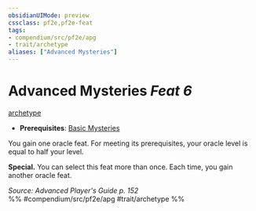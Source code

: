 ```yaml
---
obsidianUIMode: preview
cssclass: pf2e,pf2e-feat
tags:
- compendium/src/pf2e/apg
- trait/archetype
aliases: ["Advanced Mysteries"]
---
```

# Advanced Mysteries  *Feat 6*  
[archetype](../../rules/traits/archetype.md)  

- **Prerequisites**: [Basic Mysteries](basic-mysteries-apg.md)

You gain one oracle feat. For meeting its prerequisites, your oracle level is equal to half your level.

**Special.** You can select this feat more than once. Each time, you gain another oracle feat.

*Source: Advanced Player's Guide p. 152*  
%% #compendium/src/pf2e/apg #trait/archetype %%